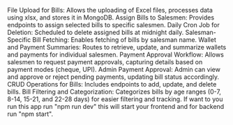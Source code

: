File Upload for Bills: Allows the uploading of Excel files, processes data using xlsx, and stores it in MongoDB.
Assign Bills to Salesmen: Provides endpoints to assign selected bills to specific salesmen.
Daily Cron Job for Deletion: Scheduled to delete assigned bills at midnight daily.
Salesman-Specific Bill Fetching: Enables fetching of bills by salesman name.
Wallet and Payment Summaries: Routes to retrieve, update, and summarize wallets and payments for individual salesmen.
Payment Approval Workflow: Allows salesmen to request payment approvals, capturing details based on payment modes (cheque, UPI).
Admin Payment Approval: Admin can view and approve or reject pending payments, updating bill status accordingly.
CRUD Operations for Bills: Includes endpoints to add, update, and delete bills.
Bill Filtering and Categorization: Categorizes bills by age ranges (0-7, 8-14, 15-21, and 22-28 days) for easier filtering and tracking.
If want to you run this app run "npm run dev" this will start your frontend and for backend run "npm start". 
